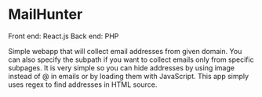 # MailHunter

Front end: React.js
Back end: PHP

Simple webapp that will collect email addresses from given domain. You can also specify the subpath if you want to collect emails only from specific subpages. It is very simple so you can hide addresses by using image instead of @ in emails or by loading them with JavaScript. This app simply uses regex to find addresses in HTML source. 